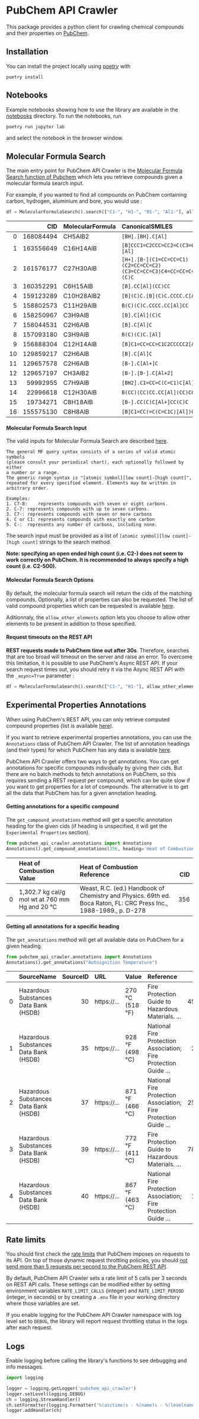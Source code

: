 # PubChem API Crawler

This package provides a python client for crawling chemical compounds and their properties on [PubChem](https://pubchem.ncbi.nlm.nih.gov/).

## Installation

You can install the project locally using [poetry](https://python-poetry.org/) with

```console
poetry install
```

## Notebooks

Example notebooks showing how to use the library are available in the [notebooks](./notebooks/) directory. To run the notebooks, run

```console
poetry run jupyter lab
```

and select the notebook in the browser window.

## Molecular Formula Search

The main entry point for PubChem API Crawler is the [Molecular Formula Search function of Pubchem](https://pubchem.ncbi.nlm.nih.gov/docs/pug-rest#section=Molecular-Formula) which lets you retrieve compounds given a molecular formula search input.

For example, if you wanted to find all compounds on PubChem containing carbon, hydrogen, aluminium and bore, you would use :

```python
df = MolecularFormulaSearch().search(["C1-", "H1-", "B1-", "Al1-"], allow_other_elements=False, properties=["MolecularFormula", "CanonicalSMILES"])
```

|    |       CID | MolecularFormula   | CanonicalSMILES                                                       |
|---:|----------:|:-------------------|:----------------------------------------------------------------------|
|  0 | 168084494 | CH5AlB2            | `[BH].[BH].C[Al]`                                                       |
|  1 | 163556649 | C16H14AlB          | `[B]CCC1=C2CCC=CC2=C(C3=CC=CC=C31)[Al]`                                 |
|  2 | 161576177 | C27H30AlB          | `[H+].[B-](C1=CC=CC=C1)(C2=CC=CC=C2)(C3=CC=CC=C3)C4=CC=CC=C4.C[Al](C)C` |
|  3 | 160352291 | C6H15AlB           | `[B].CC[Al](CC)CC`                                                      |
|  4 | 159123289 | C10H28AlB2         | `[B](C)C.[B](C)C.CCCC.C[Al]C`                                           |
|  5 | 158802573 | C11H29AlB          | `B(C)(C)C.CCCC.CC[Al]CC`                                                |
|  6 | 158250967 | C3H9AlB            | `[B].C[Al](C)C`                                                         |
|  7 | 158044531 | C2H6AlB            | `[B].C[Al]C`                                                            |
|  8 | 157093180 | C3H9AlB            | `B(C)(C)C.[Al]`                                                         |
|  9 | 156888304 | C12H14AlB          | `[B]C1=CC=CC=C1C2CCCCC2[Al]`                                            |
| 10 | 129859217 | C2H6AlB            | `[B].C[Al]C`                                                            |
| 11 | 129657578 | C2H6AlB            | `[B-].C[Al+]C`                                                          |
| 12 | 129657197 | CH3AlB2            | `[B-].[B-].C[Al+2]`                                                     |
| 13 |  59992955 | C7H9AlB            | `[BH2].C1=CC=C(C=C1)C[Al]`                                              |
| 14 |  22996618 | C12H30AlB          | `B(CC)(CC)CC.CC[Al](CC)CC`                                              |
| 15 |  19734271 | C8H18AlB           | `[B-].CC(C)C[Al+]CC(C)C`                                                |
| 16 | 155575130 | C8H8AlB            | `[B]C1=CC(=C(C=C1C)[Al])C`                                              |


#### Molecular Formula Search Input

The valid inputs for Molecular Formula Search are described [here](https://pubchem.ncbi.nlm.nih.gov/search/help_search.html#Mf).

```
The general MF query syntax consists of a series of valid atomic symbols
(please consult your periodical chart), each optionally followed by either
a number or a range.
The generic range syntax is "[atomic symbol][low count]-[high count]",
repeated for every specified element. Elements may be written in
arbitrary order.

Examples:
1. C7-8:	represents compounds with seven or eight carbons.
2. C-7:	represents compounds with up to seven carbons.
3. C7-:	represents compounds with seven or more carbons
4. C or C1:	represents compounds with exactly one carbon
5. C-:	represents any number of carbons, including none.
```

The search input must be provided as a list of `[atomic symbol][low count]-[high count]` strings to the search method.

**Note: specifying an open ended high count (i.e. C2-) does not seem to work correctly on PubChem. It is recommended to always specify a high count (i.e. C2-500).**

#### Molecular Formula Search Options

By default, the molecular formula search will return the cids of the matching compounds. Optionally, a list of properties can also be requested. The list of valid compound properties which can be requested is available [here](https://pubchem.ncbi.nlm.nih.gov/docs/pug-rest#section=Compound-Property-Tables).

Aditionnaly, the `allow_other_elements` option lets you choose to allow other elements to be present in addition to those specified.

#### Request timeouts on the REST API

**REST requests made to PubChem time out after 30s**. Therefore, searches that are too broad will timeout on the server and raise an error. To overcome this limitation, it is possible to use PubChem's Async REST API. If your search request times out, you should retry it via the Async REST API with the `_async=True` parameter :

```python
df = MolecularFormulaSearch().search(["C1-", "H1-"], allow_other_elements=False, properties=["MolecularFormula", "CanonicalSMILES"], _async=True)
```

## Experimental Properties Annotations

When using PubChem's REST API, you can only retrieve computed compound properties (list is available [here](https://pubchem.ncbi.nlm.nih.gov/docs/pug-rest#section=Compound-Property-Tables)).

If you want to retrieve experimental properties annotations, you can use the `Annotations` class of PubChem API Crawler. The list of annotation headings (and their types) for which PubChem has any data is available [here](https://pubchem.ncbi.nlm.nih.gov/rest/pug/annotations/headings/JSON).

PubChem API Crawler offers two ways to get annotations. You can get annotations for specific compounds individually by giving their cids. But there are no batch methods to fetch annotations on PubChem, so this requires sending a REST request per compound, which can be quite slow if you want to get properties for a lot of compounds. The alternative is to get all the data that PubChem has for a given annotation heading.

#### Getting annotations for a specific compound

The `get_compound_annotations` method will get a specific annotation heading for the given cids (if heading is unspecified, it will get the `Experimental Properties` section).

```python
from pubchem_api_crawler.annotations import Annotations
Annotations().get_compound_annotations(356, heading='Heat of Combustion')
```

|    | Heat of Combustion <br>          Value | Heat of Combustion <br>           Reference |   <br> CID |
|---:|:-----------------------------------------------|:-------------------------------------------------------------------------------------------------------------------|--------------:|
|  0 | 1,302.7 kg cal/g mol wt at 760 mm Hg and 20 °C | Weast, R.C. (ed.) Handbook of Chemistry and Physics. 69th ed. Boca Raton, FL: CRC Press Inc., 1988-1989., p. D-278 |           356 |

#### Getting all annotations for a specific heading

The `get_annotations` method will get all available data on PubChem for a given heading.

```python
from pubchem_api_crawler.annotations import Annotations
Annotations().get_annotations("Autoignition Temperature")
```

|    | SourceName                            |   SourceID | URL                                             | Value           | Reference                                                                                                                     |   CID |
|---:|:--------------------------------------|-----------:|:------------------------------------------------|:----------------|:------------------------------------------------------------------------------------------------------------------------------|------:|
|  0 | Hazardous Substances Data Bank (HSDB) |         30 | https://... | 270 °C (518 °F) | Fire Protection Guide to Hazardous Materials. ...      |  4510 |
|  1 | Hazardous Substances Data Bank (HSDB) |         35 | https://... | 928 °F (498 °C) | National Fire Protection Association;  Fire Protection Guide ... |   241 |
|  2 | Hazardous Substances Data Bank (HSDB) |         37 | https://... | 871 °F (466 °C) | National Fire Protection Association;  Fire Protection Guide ... |  2537 |
|  3 | Hazardous Substances Data Bank (HSDB) |         39 | https://... | 772 °F (411 °C) | Fire Protection Guide to Hazardous Materials. ...      |  7835 |
|  4 | Hazardous Substances Data Bank (HSDB) |         40 | https://... | 867 °F (463 °C) | National Fire Protection Association;  Fire Protection Guide ...  |   176 |

## Rate limits

You should first check the [rate limits](https://pubchem.ncbi.nlm.nih.gov/docs/dynamic-request-throttling) that PubChem imposes on requests to its API. On top of those dynamic request throttling policies, you should [not send more than 5 requests per second to the PubChem REST API](https://pubchem.ncbi.nlm.nih.gov/docs/pug-rest-tutorial).

By default, PubChem API Crawler sets a rate limit of 5 calls per 3 seconds on REST API calls. These settings can be modified either by setting environment variables `RATE_LIMIT_CALLS` (integer) and `RATE_LIMIT_PERIOD` (integer, in seconds) or by creating a `.env` file in your working directory where those variables are set.

If you enable logging for the PubChem API Crawler namespace with log level set to `DEBUG`, the library will report request throttling status in the logs after each request.

## Logs

Enable logging before calling the library's functions to see debugging and info messages.

```python
import logging

logger = logging.getLogger('pubchem_api_crawler')
logger.setLevel(logging.DEBUG)
ch = logging.StreamHandler()
ch.setFormatter(logging.Formatter('%(asctime)s - %(name)s - %(levelname)s - %(message)s'))
logger.addHandler(ch)
```
